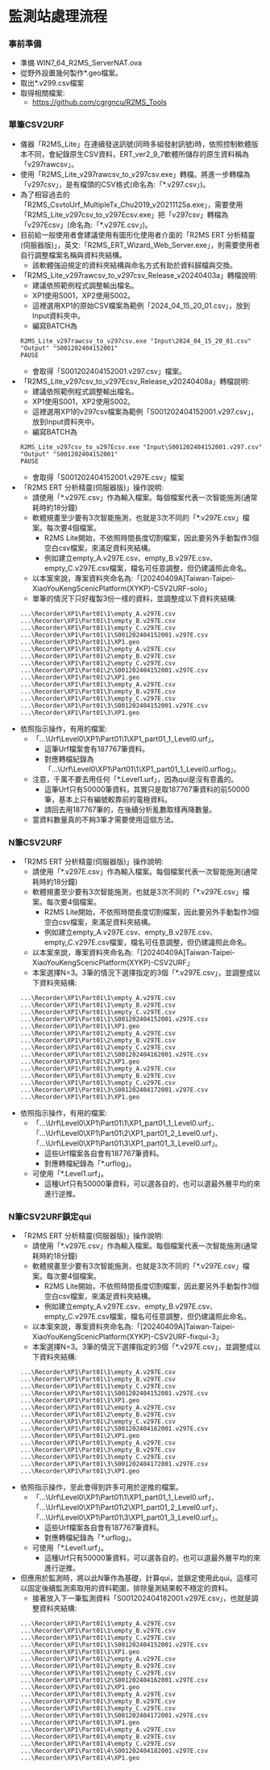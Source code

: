 # 監測站處理流程

### 事前準備
+ 準備 WIN7_64_R2MS_ServerNAT.ova
+ 從野外設置幾何製作*.geo檔案。
+ 取出*.v299.csv檔案
+ 取得相關檔案:
  + https://github.com/cgrgncu/R2MS_Tools

### 單筆CSV2URF
+ 儀器「R2MS_Lite」在連續發送訊號(同時多組發射訊號)時，依照控制軟體版本不同，會紀錄原生CSV資料，ERT_ver2_9_7軟體所儲存的原生資料稱為「v297rawcsv」。
+ 使用「R2MS_Lite_v297rawcsv_to_v297csv.exe」轉檔。將進一步轉檔為「v297csv」，是有檔頭的CSV格式(命名為:「*.v297.csv」)。
+ 為了相容過去的「R2MS_CsvtoUrf_MultipleTx_Chu2019_v20211125a.exe」，需要使用「R2MS_Lite_v297csv_to_v297Ecsv.exe」把「v297csv」轉檔為「v297Ecsv」(命名為:「*.v297E.csv」)。
+ 目前給一般使用者會建議使用有圖形化使用者介面的「R2MS ERT 分析精靈(伺服器版)」，英文:「R2MS_ERT_Wizard_Web_Server.exe」，則需要使用者自行調整檔案名稱與資料夾結構。
  + 該軟體強迫規定的資料夾結構與命名方式有助於資料歸檔與交換。
+ 「R2MS_Lite_v297rawcsv_to_v297csv_Release_v20240403a」轉檔說明:
  + 建議依照範例程式調整輸出檔名。
  + XP1使用S001，XP2使用S002。
  + 這裡選用XP1的原始CSV檔案為範例「2024_04_15_20_01.csv」，放到Input資料夾中。
  + 編寫BATCH為
  ```
  R2MS_Lite_v297rawcsv_to_v297csv.exe "Input\2024_04_15_20_01.csv" "Output" "S001202404152001"
  PAUSE
    ```
  + 會取得「S001202404152001.v297.csv」檔案。
+ 「R2MS_Lite_v297csv_to_v297Ecsv_Release_v20240408a」轉檔說明:
  + 建議依照範例程式調整輸出檔名。
  + XP1使用S001，XP2使用S002。
  + 這裡選用XP1的v297csv檔案為範例「S001202404152001.v297.csv」，放到Input資料夾中。
  + 編寫BATCH為
  ```
  R2MS_Lite_v297csv_to_v297Ecsv.exe "Input\S001202404152001.v297.csv" "Output" "S001202404152001"
  PAUSE
  ```
  + 會取得「S001202404152001.v297E.csv」檔案
+ 「R2MS ERT 分析精靈(伺服器版)」操作說明:
  + 請使用「*.v297E.csv」作為輸入檔案。每個檔案代表一次智能施測(通常耗時約18分鐘)
  + 軟體規畫至少要有3次智能施測，也就是3次不同的「*.v297E.csv」檔案。每次要4個檔案。
    + R2MS Lite開始，不依照時間長度切割檔案，因此要另外手動製作3個空白csv檔案，來滿足資料夾結構。
    + 例如建立empty_A.v297E.csv、empty_B.v297E.csv、empty_C.v297E.csv檔案，檔名可任意調整，但仍建議照此命名。
  + 以本案來說，專案資料夾命名為:「[20240409A]Taiwan-Taipei-XiaoYouKengScenicPlatform(XYKP)-CSV2URF-solo」
  + 單筆的情況下只好複製3份一樣的資料，並調整成以下資料夾結構:
  ```
  ...\Recorder\XP1\Part01\1\empty_A.v297E.csv
  ...\Recorder\XP1\Part01\1\empty_B.v297E.csv
  ...\Recorder\XP1\Part01\1\empty_C.v297E.csv
  ...\Recorder\XP1\Part01\1\S001202404152001.v297E.csv
  ...\Recorder\XP1\Part01\1\XP1.geo
  ...\Recorder\XP1\Part01\2\empty_A.v297E.csv
  ...\Recorder\XP1\Part01\2\empty_B.v297E.csv
  ...\Recorder\XP1\Part01\2\empty_C.v297E.csv
  ...\Recorder\XP1\Part01\2\S001202404152001.v297E.csv
  ...\Recorder\XP1\Part01\2\XP1.geo
  ...\Recorder\XP1\Part01\3\empty_A.v297E.csv
  ...\Recorder\XP1\Part01\3\empty_B.v297E.csv
  ...\Recorder\XP1\Part01\3\empty_C.v297E.csv
  ...\Recorder\XP1\Part01\3\S001202404152001.v297E.csv
  ...\Recorder\XP1\Part01\3\XP1.geo
  ```
+ 依照指示操作，有用的檔案:
  + 「...\Urf\Level0\XP1\Part01\1\XP1_part01_1_Level0.urf」。
    + 這筆Urf檔案會有187767筆資料。
    + 對應轉檔紀錄為「...\Urf\Level0\XP1\Part01\1\XP1_part01_1_Level0.urflog」。
  + 注意，千萬不要去用任何「*.Level1.urf」，因為qui是沒有意義的。
    + 這筆Urf只有50000筆資料，其實只是取187767筆資料的前50000筆，基本上只有編號較靠前的電極資料。
    + 請回去用187767筆的，在後續分析亂數取樣再降數量。
  + 當資料數量真的不夠3筆才需要使用這個方法。

### N筆CSV2URF
+ 「R2MS ERT 分析精靈(伺服器版)」操作說明:
  + 請使用「*.v297E.csv」作為輸入檔案。每個檔案代表一次智能施測(通常耗時約18分鐘)
  + 軟體規畫至少要有3次智能施測，也就是3次不同的「*.v297E.csv」檔案。每次要4個檔案。
    + R2MS Lite開始，不依照時間長度切割檔案，因此要另外手動製作3個空白csv檔案，來滿足資料夾結構。
    + 例如建立empty_A.v297E.csv、empty_B.v297E.csv、empty_C.v297E.csv檔案，檔名可任意調整，但仍建議照此命名。
  + 以本案來說，專案資料夾命名為:「[20240409A]Taiwan-Taipei-XiaoYouKengScenicPlatform(XYKP)-CSV2URF」
  + 本案選擇N=3。3筆的情況下選擇指定的3個「*.v297E.csv」，並調整成以下資料夾結構:
  ```
  ...\Recorder\XP1\Part01\1\empty_A.v297E.csv
  ...\Recorder\XP1\Part01\1\empty_B.v297E.csv
  ...\Recorder\XP1\Part01\1\empty_C.v297E.csv
  ...\Recorder\XP1\Part01\1\S001202404152001.v297E.csv
  ...\Recorder\XP1\Part01\1\XP1.geo
  ...\Recorder\XP1\Part01\2\empty_A.v297E.csv
  ...\Recorder\XP1\Part01\2\empty_B.v297E.csv
  ...\Recorder\XP1\Part01\2\empty_C.v297E.csv
  ...\Recorder\XP1\Part01\2\S001202404162001.v297E.csv
  ...\Recorder\XP1\Part01\2\XP1.geo
  ...\Recorder\XP1\Part01\3\empty_A.v297E.csv
  ...\Recorder\XP1\Part01\3\empty_B.v297E.csv
  ...\Recorder\XP1\Part01\3\empty_C.v297E.csv
  ...\Recorder\XP1\Part01\3\S001202404172001.v297E.csv
  ...\Recorder\XP1\Part01\3\XP1.geo
  ```
+ 依照指示操作，有用的檔案:
  + 「...\Urf\Level0\XP1\Part01\1\XP1_part01_1_Level0.urf」、「...\Urf\Level0\XP1\Part01\2\XP1_part01_2_Level0.urf」、「...\Urf\Level0\XP1\Part01\3\XP1_part01_3_Level0.urf」。
    + 這些Urf檔案各自會有187767筆資料。
    + 對應轉檔紀錄為「*.urflog」。
  + 可使用「*.Level1.urf」。
    + 這種Urf只有50000筆資料，可以選各自的，也可以選最外層平均的來進行逆推。

### N筆CSV2URF鎖定qui
+ 「R2MS ERT 分析精靈(伺服器版)」操作說明:
  + 請使用「*.v297E.csv」作為輸入檔案。每個檔案代表一次智能施測(通常耗時約18分鐘)
  + 軟體規畫至少要有3次智能施測，也就是3次不同的「*.v297E.csv」檔案。每次要4個檔案。
    + R2MS Lite開始，不依照時間長度切割檔案，因此要另外手動製作3個空白csv檔案，來滿足資料夾結構。
    + 例如建立empty_A.v297E.csv、empty_B.v297E.csv、empty_C.v297E.csv檔案，檔名可任意調整，但仍建議照此命名。
  + 以本案來說，專案資料夾命名為:「[20240409A]Taiwan-Taipei-XiaoYouKengScenicPlatform(XYKP)-CSV2URF-fixqui-3」
  + 本案選擇N=3。3筆的情況下選擇指定的3個「*.v297E.csv」，並調整成以下資料夾結構:
  ```
  ...\Recorder\XP1\Part01\1\empty_A.v297E.csv
  ...\Recorder\XP1\Part01\1\empty_B.v297E.csv
  ...\Recorder\XP1\Part01\1\empty_C.v297E.csv
  ...\Recorder\XP1\Part01\1\S001202404152001.v297E.csv
  ...\Recorder\XP1\Part01\1\XP1.geo
  ...\Recorder\XP1\Part01\2\empty_A.v297E.csv
  ...\Recorder\XP1\Part01\2\empty_B.v297E.csv
  ...\Recorder\XP1\Part01\2\empty_C.v297E.csv
  ...\Recorder\XP1\Part01\2\S001202404162001.v297E.csv
  ...\Recorder\XP1\Part01\2\XP1.geo
  ...\Recorder\XP1\Part01\3\empty_A.v297E.csv
  ...\Recorder\XP1\Part01\3\empty_B.v297E.csv
  ...\Recorder\XP1\Part01\3\empty_C.v297E.csv
  ...\Recorder\XP1\Part01\3\S001202404172001.v297E.csv
  ...\Recorder\XP1\Part01\3\XP1.geo
  ```
+ 依照指示操作，至此會得到許多可用於逆推的檔案。
  + 「...\Urf\Level0\XP1\Part01\1\XP1_part01_1_Level0.urf」、「...\Urf\Level0\XP1\Part01\2\XP1_part01_2_Level0.urf」、「...\Urf\Level0\XP1\Part01\3\XP1_part01_3_Level0.urf」。
    + 這些Urf檔案各自會有187767筆資料。
    + 對應轉檔紀錄為「*.urflog」。
  + 可使用「*.Level1.urf」。
    + 這種Urf只有50000筆資料，可以選各自的，也可以選最外層平均的來進行逆推。
+ 但應用於監測時，將以此N筆作為基礎，計算qui，並鎖定使用此qui。這樣可以固定後續監測索取用的資料範圍，排除量測結果較不穩定的資料。
  + 接著放入下一筆監測資料「S001202404182001.v297E.csv」，也就是調整資料夾結構:
  ```
  ...\Recorder\XP1\Part01\1\empty_A.v297E.csv
  ...\Recorder\XP1\Part01\1\empty_B.v297E.csv
  ...\Recorder\XP1\Part01\1\empty_C.v297E.csv
  ...\Recorder\XP1\Part01\1\S001202404152001.v297E.csv
  ...\Recorder\XP1\Part01\1\XP1.geo
  ...\Recorder\XP1\Part01\2\empty_A.v297E.csv
  ...\Recorder\XP1\Part01\2\empty_B.v297E.csv
  ...\Recorder\XP1\Part01\2\empty_C.v297E.csv
  ...\Recorder\XP1\Part01\2\S001202404162001.v297E.csv
  ...\Recorder\XP1\Part01\2\XP1.geo
  ...\Recorder\XP1\Part01\3\empty_A.v297E.csv
  ...\Recorder\XP1\Part01\3\empty_B.v297E.csv
  ...\Recorder\XP1\Part01\3\empty_C.v297E.csv
  ...\Recorder\XP1\Part01\3\S001202404172001.v297E.csv
  ...\Recorder\XP1\Part01\3\XP1.geo
  ...\Recorder\XP1\Part01\4\empty_A.v297E.csv
  ...\Recorder\XP1\Part01\4\empty_B.v297E.csv
  ...\Recorder\XP1\Part01\4\empty_C.v297E.csv
  ...\Recorder\XP1\Part01\4\S001202404182001.v297E.csv
  ...\Recorder\XP1\Part01\4\XP1.geo
  ```
